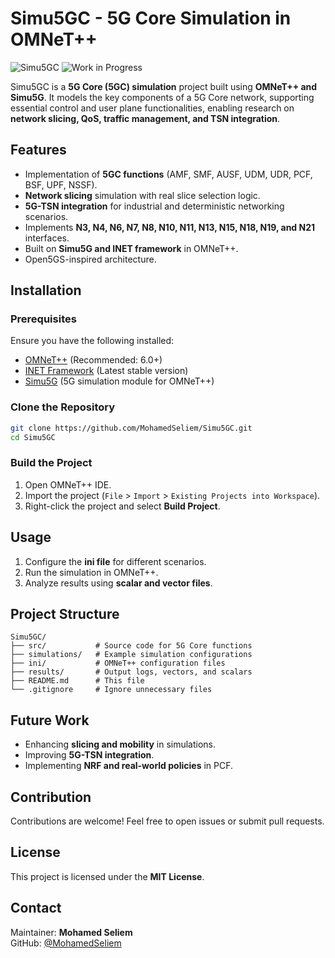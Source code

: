 # Simu5GC - 5G Core Simulation in OMNeT++

![Simu5GC](https://img.shields.io/badge/OMNeT%2B%2B-5G--Core-blue) ![Work in Progress](https://img.shields.io/badge/Status-Work%20in%20Progress-orange)

Simu5GC is a **5G Core (5GC) simulation** project built using **OMNeT++ and Simu5G**. It models the key components of a 5G Core network, supporting essential control and user plane functionalities, enabling research on **network slicing, QoS, traffic management, and TSN integration**.

## Features
- Implementation of **5GC functions** (AMF, SMF, AUSF, UDM, UDR, PCF, BSF, UPF, NSSF).
- **Network slicing** simulation with real slice selection logic.
- **5G-TSN integration** for industrial and deterministic networking scenarios.
- Implements **N3, N4, N6, N7, N8, N10, N11, N13, N15, N18, N19, and N21** interfaces.
- Built on **Simu5G and INET framework** in OMNeT++.
- Open5GS-inspired architecture.

## Installation
### Prerequisites
Ensure you have the following installed:
- [OMNeT++](https://omnetpp.org/download.html) (Recommended: 6.0+)
- [INET Framework](https://inet.omnetpp.org/) (Latest stable version)
- [Simu5G](https://github.com/Unipisa/Simu5G) (5G simulation module for OMNeT++)

### Clone the Repository
```bash
git clone https://github.com/MohamedSeliem/Simu5GC.git
cd Simu5GC
```

### Build the Project
1. Open OMNeT++ IDE.
2. Import the project (`File` > `Import` > `Existing Projects into Workspace`).
3. Right-click the project and select **Build Project**.

## Usage
1. Configure the **ini file** for different scenarios.
2. Run the simulation in OMNeT++.
3. Analyze results using **scalar and vector files**.

## Project Structure
```
Simu5GC/
├── src/           # Source code for 5G Core functions
├── simulations/   # Example simulation configurations
├── ini/           # OMNeT++ configuration files
├── results/       # Output logs, vectors, and scalars
├── README.md      # This file
└── .gitignore     # Ignore unnecessary files
```

## Future Work
- Enhancing **slicing and mobility** in simulations.
- Improving **5G-TSN integration**.
- Implementing **NRF and real-world policies** in PCF.

## Contribution
Contributions are welcome! Feel free to open issues or submit pull requests.

## License
This project is licensed under the **MIT License**.

## Contact
Maintainer: **Mohamed Seliem**  
GitHub: [@MohamedSeliem](https://github.com/MohamedSeliem)

